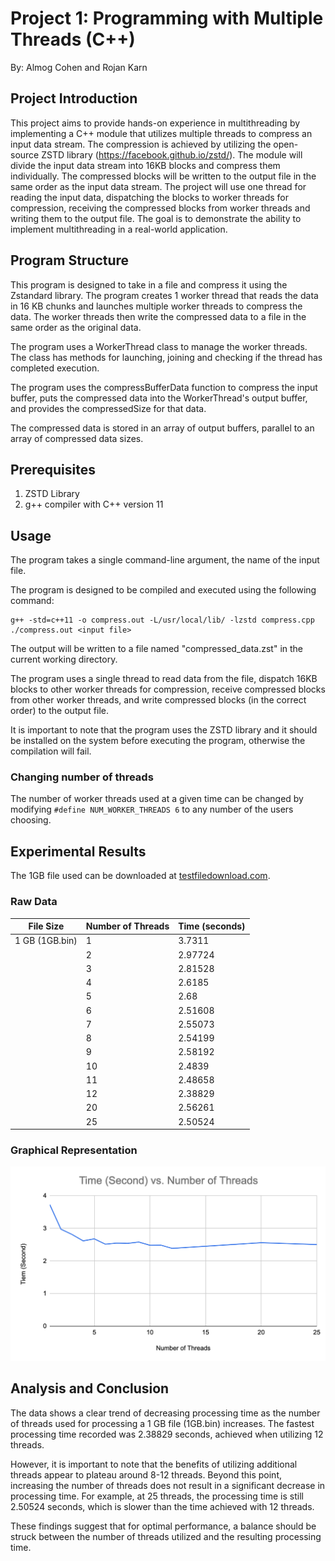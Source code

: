 # Project 1: Programming with Multiple Threads (C++)
By: Almog Cohen and Rojan Karn


## Project Introduction

This project aims to provide hands-on experience in multithreading by implementing a C++ module that utilizes multiple threads to compress an input data stream. The compression is achieved by utilizing the open-source ZSTD library (https://facebook.github.io/zstd/). The module will divide the input data stream into 16KB blocks and compress them individually. The compressed blocks will be written to the output file in the same order as the input data stream. The project will use one thread for reading the input data, dispatching the blocks to worker threads for compression, receiving the compressed blocks from worker threads and writing them to the output file. The goal is to demonstrate the ability to implement multithreading in a real-world application.


## Program Structure
This program is designed to take in a file and compress it using the Zstandard library. The program creates 1 worker thread that reads the data in 16 KB chunks and launches multiple worker threads to compress the data. The worker threads then write the compressed data to a file in the same order as the original data.

The program uses a WorkerThread class to manage the worker threads. The class has methods for launching, joining and checking if the thread has completed execution.

The program uses the compressBufferData function to compress the input buffer, puts the compressed data into the WorkerThread's output buffer, and provides the compressedSize for that data.

The compressed data is stored in an array of output buffers, parallel to an array of compressed data sizes.

## Prerequisites
1. ZSTD Library
2. g++ compiler with C++ version 11

## Usage
The program takes a single command-line argument, the name of the input file.

The program is designed to be compiled and executed using the following command:
```
g++ -std=c++11 -o compress.out -L/usr/local/lib/ -lzstd compress.cpp
./compress.out <input file>
```

The output will be written to a file named "compressed_data.zst" in the current working directory.

The program uses a single thread to read data from the file, dispatch 16KB blocks to other worker threads for compression, receive compressed blocks from other worker threads, and write compressed blocks (in the correct order) to the output file.

It is important to note that the program uses the ZSTD library and it should be installed on the system before executing the program, otherwise the compilation will fail.

### Changing number of threads
The number of worker threads used at a given time can be changed by modifying `#define NUM_WORKER_THREADS 6` to any number of the users choosing. 

## Experimental Results

The 1GB file used can be downloaded at [testfiledownload.com](https://testfiledownload.com/).

### Raw Data

| File Size    | Number of Threads | Time (seconds) |
| ------------ | ----------------- | -------------- |
| 1 GB (1GB.bin)| 1                 | 3.7311         |
|               | 2                 | 2.97724        |
|               | 3                 | 2.81528        |
|               | 4                 | 2.6185         |
|               | 5                 | 2.68           |
|               | 6                 | 2.51608        |
|               | 7                 | 2.55073        |
|               | 8                 | 2.54199        |
|               | 9                 | 2.58192        |
|               | 10                | 2.4839         |
|               | 11                | 2.48658        |
|               | 12                | 2.38829        |
|               | 20                | 2.56261        |
|               | 25                | 2.50524        |

### Graphical Representation

![Logo](img/timevsthreads.png)


## Analysis and Conclusion

The data shows a clear trend of decreasing processing time as the number of threads used for processing a 1 GB file (1GB.bin) increases. The fastest processing time recorded was 2.38829 seconds, achieved when utilizing 12 threads. 

However, it is important to note that the benefits of utilizing additional threads appear to plateau around 8-12 threads. Beyond this point, increasing the number of threads does not result in a significant decrease in processing time. For example, at 25 threads, the processing time is still 2.50524 seconds, which is slower than the time achieved with 12 threads. 

These findings suggest that for optimal performance, a balance should be struck between the number of threads utilized and the resulting processing time.
